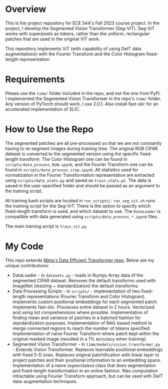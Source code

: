 # Overview
This is the project repository for ECE 544's Fall 2023 course project. In the project, I develop the Segmented Vision Transformer (Seg-ViT). Seg-ViT works with superpixels as tokens, rather than the uniform, rectangular patches that are used in the original ViT work. 

This repository implements ViT (with capability of using DeIT data augmentations) with the Fourier Transform and the Color Histogram fixed-length representation

# Requirements
Please use the `timm/` folder included in the repo, and not the one from PyPi. I implemented the Segmented Vision Transformer in the repo's `timm/` folder. Any version of PyTorch should work, I use 2.0.1. Also install fast-slic for an accelerated implementation of SLIC.

# How to Use the Repo
The segmented patches are all pre-processed so that we are not constantly having to re-segment images during training time. The original RGB CIFAR dataset is converted to the segmented version using the specific fixed-length transform. The Color Histogram one can be found in `scripts/data_process_BoW.ipynb`, and the Fourier Transform one can be found in `scripts/data_process_crop.ipynb`. All statistics used for normalization in the Fourier Transformation representation are extracted using `scripts/data_stats.py` and saved as `train_stats.pt`. The data is saved in the user-specified folder and should be passed as an argument to the training script.

All training bash scripts are located in `run_scripts/`. `run_seg_vit.sh` runs the training script for the Seg-ViT. There is the option to specify which fixed-length transform is used, and which dataset to use. The `DataLoader` is compatible with data generated using `scripts/data_process_*.ipynb` files. 

The main training script is `train_vit.py`

# My Code
This repo extends [Meta's Data Efficient Transformer repo](https://github.com/facebookresearch/deit). Below are my unique contributions:

* DataLoader - in `datasets.py` - loads in Numpy Array data of the segmented CIFAR dataset. Removes the default transforms used with ImageNet (resizing + standardization) the default transforms.
* Data Processing Scripts - in `scripts/` - implementation of two fixed-length representations (Fourier Transform and Color Histogram). Implements custom positional embeddings for each segmented patch. Implements fast-slic. Processes entire dataset in 2 hours. Vectorized and using list comprehensions where possible. Implementation of finding mean and variance of patches in a batched fashion for standardization purposes. Implementation of RAG-based method to merge connected regions to reach the number of tokens specified. Implementation of naive Fourier Transform where patch kept within the original masked image (resulted in a 1% accuracy when training).
* Segmented Vision Transformer - in `timm/models/vision_transformer.py` - Extends Vision Transformer. Replaces learnable positional embeddings with fixed 5-D ones. Replaces original patchification with linear layer to project patches and their positional information to an embedding space. Implementation of a naive `SegmentEmbed` class that does segmentation and fixed-length transformation in an online fashion. Was computation intractable using Fourier Transform approach, but can be used with DeIT data-augmentation techniques. 
